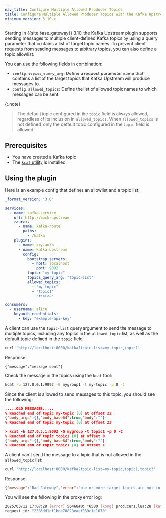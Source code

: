 ```yaml
---
nav_title: Configure Multiple Allowed Producer Topics
title: Configure Multiple Allowed Producer Topics with the Kafka Upstream Plugin
minimum_version: 3.10.x
---
```


Starting in {{site.base_gateway}} 3.10, the Kafka Upstream plugin supports sending messages to multiple client-defined Kafka topics by using a query parameter that contains a list of target topic names. 
To prevent client requests from sending messages to arbitrary topics, you can also define a topic allowlist.

You can use the following fields in combination:
* `config.topics_query_arg`:  Define a request parameter name that contains a list of the target topics that Kafka Upstream will produce messages to. 
* `config.allowed_topics`: Define the list of allowed topic names to which messages can be sent.

{:.note}
> The default topic configured in the `topic` field is always allowed, regardless of its inclusion in `allowed_topics`. When `allowed_topics` is not defined, only the default topic configured in the `topic` field is allowed.

## Prerequisites
* You have created a Kafka topic
* The [`kcat` utility](https://github.com/edenhill/kcat) is installed

## Using the plugin

Here is an example config that defines an allowlist and a topic list:

```yaml
_format_version: "3.0"

services:
  - name: kafka-service
    url: http://mock-upstream
    routes:
      - name: kafka-route
        paths:
          - /kafka
    plugins:
      - name: key-auth
      - name: kafka-upstream
        config:
          bootstrap_servers:
            - host: localhost
              port: 9092
          topic: "my-topic"
          topics_query_arg: "topic-list"
          allowed_topics:
            - "my-topic"
            - "topic1"
            - "topic2"

consumers:
  - username: alice
    keyauth_credentials:
      - key: "example-api-key"

```

A client can use the `topic-list` query argument to send the message to multiple topics, including any topics in the  `allowed_topic` list, as well as the default topic defined in the `topic` field:

```sh
curl 'http://localhost:8000/kafka?topic-list=my-topic,topic1'
```

Response:
```
{"message":"message sent"}
```

Check the message in the topics using the `kcat` tool:
```sh
kcat -b 127.0.0.1:9092 -G mygroup1 -t my-topic -p 0 -C
```

Since the client is allowed to send messages to this topic, you should see the following:
```json
.....OLD MESSAGES.....
% Reached end of topic my-topic [0] at offset 22
{"body_args":{},"body_base64":true,"body":""}
% Reached end of topic my-topic [0] at offset 23

> kcat -b 127.0.0.1:9092 -G mygroup -t topic1 -p 0 -C
% Reached end of topic topic1 [0] at offset 0
{"body_args":{},"body_base64":true,"body":""}
% Reached end of topic topic1 [0] at offset 1
```

A client can't send the message to a topic that is not allowed in the `allowed_topic` list:

```sh
curl 'http://localhost:8000/kafka?topic-list=my-topic,topic1,topic3'
```

Response:
```json
{"message":"Bad Gateway","error":"one or more target topics are not in the allowed topics list"}
```

You will see the following in the proxy error log:
```sh
2025/03/12 17:07:28 [error] 56468#0: *6580 [kong] producers.lua:28 [kafka-upstream] sending message to the following topics is not allowed: (topic3), client: 127.0.0.1, server: kong, request: "GET /kafka?topic-list=my-topic,topic1,topic3 HTTP/1.1", host: "localhost:8000",
request_id: "2535dd1cf1bee70828eaef039c1e1070"
```
